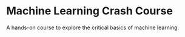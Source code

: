 # Machine Learning Crash Course

A hands-on course to explore the critical basics of machine learning.